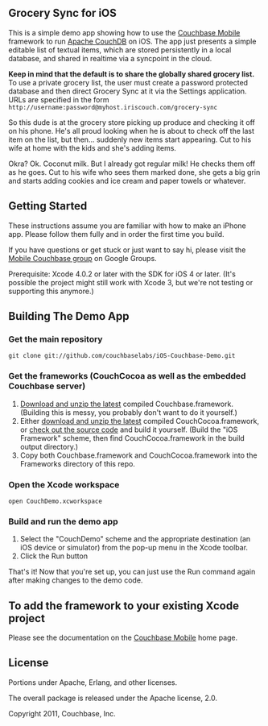 ## Grocery Sync for iOS

This is a simple demo app showing how to use the [Couchbase Mobile][1] framework to run [Apache CouchDB][2] on iOS. The app just presents a simple editable list of textual items, which are stored persistently in a local database, and shared in realtime via a syncpoint in the cloud.

**Keep in mind that the default is to share the globally shared grocery list.** To use a private grocery list, the user must create a password protected database and then direct Grocery Sync at it via the Settings application. URLs are specified in the form `http://username:password@myhost.iriscouch.com/grocery-sync`

So this dude is at the grocery store picking up produce and checking it off on his phone. He's all proud looking when he is about to check off the last item on the list, but then... suddenly new items start appearing. Cut to his wife at home with the kids and she's adding items.

Okra? Ok. Coconut milk. But I already got regular milk! He checks them off as he goes. Cut to his wife who sees them marked done, she gets a big grin and starts adding cookies and ice cream and paper towels or whatever.

## Getting Started

These instructions assume you are familiar with how to make an iPhone app. Please follow them fully and in order the first time you build.

If you have questions or get stuck or just want to say hi, please visit the [Mobile Couchbase group][4] on Google Groups.

Prerequisite: Xcode 4.0.2 or later with the SDK for iOS 4 or later. (It's possible the project might still work with Xcode 3, but we're not testing or supporting this anymore.)

## Building The Demo App

### Get the main repository

    git clone git://github.com/couchbaselabs/iOS-Couchbase-Demo.git

### Get the frameworks (CouchCocoa as well as the embedded Couchbase server)

1. [Download and unzip the latest][1] compiled Couchbase.framework. (Building this is messy, you probably don't want to do it yourself.)
2. Either [download and unzip the latest][5] compiled CouchCocoa.framework, or [check out the source code][6] and build it yourself. (Build the "iOS Framework" scheme, then find CouchCocoa.framework in the build output directory.)
3. Copy both Couchbase.framework and CouchCocoa.framework into the Frameworks directory of this repo.

### Open the Xcode workspace

    open CouchDemo.xcworkspace

### Build and run the demo app

1. Select the "CouchDemo" scheme and the appropriate destination (an iOS device or simulator) from the pop-up menu in the Xcode toolbar.
2. Click the Run button

That's it! Now that you're set up, you can just use the Run command again after making changes to the demo code.

## To add the framework to your existing Xcode project

Please see the documentation on the [Couchbase Mobile][1] home page.

## License

Portions under Apache, Erlang, and other licenses.

The overall package is released under the Apache license, 2.0.

Copyright 2011, Couchbase, Inc.


[1]: http://www.couchbase.org/get/couchbase-mobile-for-ios/current
[2]: http://couchdb.apache.org
[4]: https://groups.google.com/group/mobile-couchbase
[5]: https://github.com/couchbaselabs/CouchCocoa/downloads
[6]: https://github.com/couchbaselabs/CouchCocoa/
